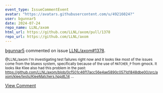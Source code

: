 ```yaml
---
event_type: IssueCommentEvent
avatar: "https://avatars.githubusercontent.com/u/49216024?"
user: bgunnar5
date: 2024-07-24
repo_name: LLNL/axom
html_url: https://github.com/LLNL/axom/pull/1378
repo_url: https://github.com/LLNL/axom
---
```


<a href='https://github.com/bgunnar5' target='_blank'>bgunnar5</a> commented on issue <a href='https://github.com/LLNL/axom/pull/1378' target='_blank'>LLNL/axom#1378</a>.

<small>@LLNL/axom I'm investigating test failures right now and it looks like most of the issues come from the blueos system, specifically because of the use of `MATCHER_P` from gmock. It looks like Klee also had this problem in the past: https://github.com/LLNL/axom/blob/0cf501c46f17acc56e4ae5890c0571d1848dbe00/src/axom/klee/tests/KleeMatchers.hpp#L14...</small>

<a href='https://github.com/LLNL/axom/pull/1378' target='_blank'>View Comment</a>